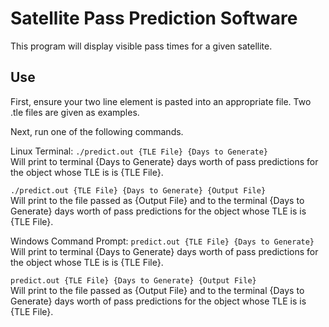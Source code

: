 # Satellite Pass Prediction Software
This program will display visible pass times for a given satellite.

## Use
First, ensure your two line element is pasted into an appropriate file. Two .tle files are given as examples.

Next, run one of the following commands.

Linux Terminal:
`./predict.out {TLE File} {Days to Generate}`  
Will print to terminal {Days to Generate} days worth of pass predictions for the object whose TLE is is {TLE File}.

`./predict.out {TLE File} {Days to Generate} {Output File}`  
Will print to the file passed as {Output File} and to the terminal {Days to Generate} days worth of pass predictions for the object whose TLE is is {TLE File}.

Windows Command Prompt:
`predict.out {TLE File} {Days to Generate}`  
Will print to terminal {Days to Generate} days worth of pass predictions for the object whose TLE is is {TLE File}.

`predict.out {TLE File} {Days to Generate} {Output File}`  
Will print to the file passed as {Output File} and to the terminal {Days to Generate} days worth of pass predictions for the object whose TLE is is {TLE File}.
